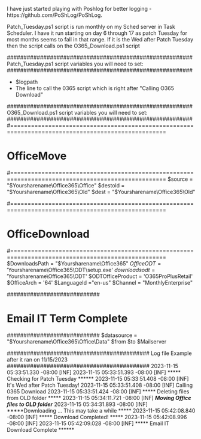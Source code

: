 <p align="left">
I have just started playing with Poshlog for better logging - https://github.com/PoShLog/PoShLog.

Patch_Tuesday.ps1 script is run monthly on my Sched server in Task Scheduler. I have it run starting on day 6 through 17 as patch Tuesday for most months seems to fall in that range.
If it is the Wed after Patch Tuesday then the script calls on the O365_Download.ps1 script

########################################################
Patch_Tuesday.ps1 script variables you will need to set:
########################################################
- $logpath
- The line to call the 0365 script which is right after "Calling O365 Download"

########################################################
O365_Download.ps1 script variables you will need to set:
########################################################
#===================================================================================================
# OfficeMove
#===================================================================================================
$source = "$Yoursharename\Office365\Office"
$destold = "$Yoursharename\Office365\Old"
$dest = "$Yoursharename\Office365\Old"

#===================================================================================================
# OfficeDownload
#===================================================================================================
$DownloadsPath = "$Yoursharename\Office365"
$OfficeODT = '$Yoursharename\Office365\ODT\setup.exe'
$downloadsodt = '$Yoursharename\Office365\ODT'
$ODTOfficeProduct = 'O365ProPlusRetail'
$OfficeArch = '64'
$LanguageId ="en-us"
$Channel = "MonthlyEnterprise"

############################
# Email IT Term Complete   #
############################
$datasource = "$Yoursharename\Office365\Office\Data"
$from
$to
$Mailserver



###########################################
Log file Example after it ran on 11/15/2023
###########################################
2023-11-15 05:33:51.330 -08:00 [INF] 
2023-11-15 05:33:51.393 -08:00 [INF] ***** Checking for Patch Tuesday ******
2023-11-15 05:33:51.408 -08:00 [INF] It's Wed after Patch Tuesday!
2023-11-15 05:33:51.408 -08:00 [INF] Calling 0365 Download
2023-11-15 05:33:51.424 -08:00 [INF] ***** Deleting files from OLD folder *****
2023-11-15 05:34:11.721 -08:00 [INF] *****Moving Office files to OLD folder*****
2023-11-15 05:34:31.893 -08:00 [INF] *****Downloading ... This may take a while *****
2023-11-15 05:42:08.840 -08:00 [INF] ***** Download Completed! *****
2023-11-15 05:42:08.996 -08:00 [INF] 
2023-11-15 05:42:09.028 -08:00 [INF] ***** Email IT Download Complete ******

</p>
